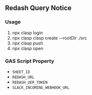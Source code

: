 ## Redash Query Notice
### Usage
1. npx clasp login
1. npx clasp clasp create --rootDir ./src
1. npx clasp push
1. npx clasp open

### GAS Script Property
- `SHEET_ID`
- `REDASH_URL`
- `REDASH_UER_TOKEN`
- `SLACK_INCOMING_WEBHOOK_URL`
